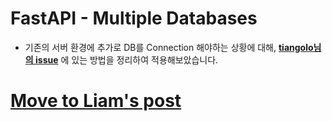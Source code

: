 # FastAPI - Multiple Databases
- 기존의 서버 환경에 추가로 DB를 Connection 해야하는 상황에 대해, **[tiangolo님의 issue](https://github.com/tiangolo/fastapi/issues/2592)** 에 있는 방법을 정리하여 적용해보았습니다.

# [Move to Liam's post](https://liamkwo.github.io/fastapi-multipledb/)
